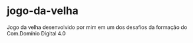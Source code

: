 # jogo-da-velha
Jogo da velha desenvolvido por mim em um dos desafios da formação do Com.Domínio Digital 4.0
